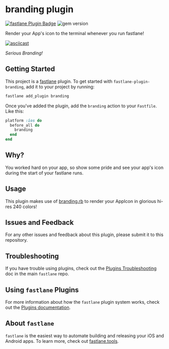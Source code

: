 # branding plugin

[![fastlane Plugin Badge](https://rawcdn.githack.com/fastlane/fastlane/master/fastlane/assets/plugin-badge.svg)](https://rubygems.org/gems/fastlane-plugin-branding)
![gem version](https://badge.fury.io/rb/fastlane-plugin-branding.svg)


Render your App's icon to the terminal whenever you run fastlane!

[![asciicast](https://asciinema.org/a/6xe3kkh6a6qm5v8awvp08fm3q.png)](https://asciinema.org/a/6xe3kkh6a6qm5v8awvp08fm3q)

_Serious Branding!_

## Getting Started

This project is a [fastlane](https://github.com/fastlane/fastlane) plugin. To get started with `fastlane-plugin-branding`, add it to your project by running:

```bash
fastlane add_plugin branding
```

Once you've added the plugin, add the `branding` action to your `Fastfile`.
Like this:

```ruby
platform :ios do
  before_all do
    branding
  end
end
```

## Why?

You worked hard on your app, so show some pride and see your app's icon during the start of your fastlane runs.

## Usage

This plugin makes use of [branding.rb](https://github.com/snatchev/branding.rb) to render your AppIcon in glorious hi-res 240 colors!

## Issues and Feedback

For any other issues and feedback about this plugin, please submit it to this repository.

## Troubleshooting

If you have trouble using plugins, check out the [Plugins Troubleshooting](https://github.com/fastlane/fastlane/blob/master/fastlane/docs/PluginsTroubleshooting.md) doc in the main `fastlane` repo.

## Using `fastlane` Plugins

For more information about how the `fastlane` plugin system works, check out the [Plugins documentation](https://github.com/fastlane/fastlane/blob/master/fastlane/docs/Plugins.md).

## About `fastlane`

`fastlane` is the easiest way to automate building and releasing your iOS and Android apps. To learn more, check out [fastlane.tools](https://fastlane.tools).
